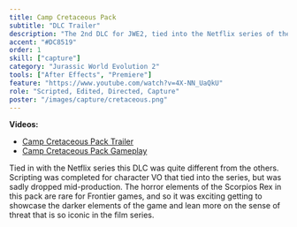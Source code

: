 ```yaml
---
title: Camp Cretaceous Pack
subtitle: "DLC Trailer"
description: "The 2nd DLC for JWE2, tied into the Netflix series of the same name"
accent: "#DC8519"
order: 1
skill: ["capture"]
category: "Jurassic World Evolution 2"
tools: ["After Effects", "Premiere"]
feature: "https://www.youtube.com/watch?v=4X-NN_UaQkU"
role: "Scripted, Edited, Directed, Capture"
poster: "/images/capture/cretaceous.png"
---
```


**Videos:**

- [Camp Cretaceous Pack Trailer](https://www.youtube.com/watch?v=4X-NN_UaQkU)
- [Camp Cretaceous Pack Gameplay](https://www.youtube.com/watch?v=4xTy-z87idU)

Tied in with the Netflix series this DLC was quite different from the others. Scripting was completed for character VO that tied into the series, but was sadly dropped mid-production. The horror elements of the Scorpios Rex in this pack are rare for Frontier games, and so it was exciting getting to showcase the darker elements of the game and lean more on the sense of threat that is so iconic in the film series.
